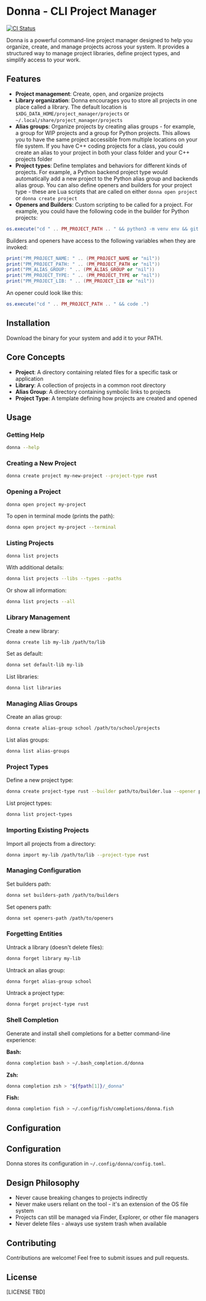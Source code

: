 # Donna - CLI Project Manager

[![CI Status](https://github.com/levirogalla/donna-cli/actions/workflows/ci.yaml/badge.svg)](https://github.com/levirogalla/donna-cli/actions/workflows/ci.yaml)

Donna is a powerful command-line project manager designed to help you organize, create, and manage projects across your system. It provides a structured way to manage project libraries, define project types, and simplify access to your work.

## Features

- **Project management**: Create, open, and organize projects
- **Library organization**: Donna encourages you to store all projects in one place called a library. The default location is `$XDG_DATA_HOME/project_manager/projects` or `~/.local/share/project_manager/projects`
- **Alias groups**: Organize projects by creating alias groups - for example, a group for WIP projects and a group for Python projects. This allows you to have the same project accessible from multiple locations on your file system. If you have C++ coding projects for a class, you could create an alias to your project in both your class folder and your C++ projects folder
- **Project types**: Define templates and behaviors for different kinds of projects. For example, a Python backend project type would automatically add a new project to the Python alias group and backends alias group. You can also define openers and builders for your project type - these are Lua scripts that are called on either `donna open project` or `donna create project`
- **Openers and Builders**: Custom scripting to be called for a project. For example, you could have the following code in the builder for Python projects:

```lua
os.execute("cd " .. PM_PROJECT_PATH .. " && python3 -m venv env && git init")
```

Builders and openers have access to the following variables when they are invoked:

```lua
print("PM_PROJECT_NAME: " .. (PM_PROJECT_NAME or "nil"))
print("PM_PROJECT_PATH: " .. (PM_PROJECT_PATH or "nil"))
print("PM_ALIAS_GROUP: " .. (PM_ALIAS_GROUP or "nil"))
print("PM_PROJECT_TYPE: " .. (PM_PROJECT_TYPE or "nil"))
print("PM_PROJECT_LIB: " .. (PM_PROJECT_LIB or "nil"))
```

An opener could look like this:

```lua
os.execute("cd " .. PM_PROJECT_PATH .. " && code .")
```

## Installation

Download the binary for your system and add it to your PATH.

## Core Concepts

- **Project**: A directory containing related files for a specific task or application
- **Library**: A collection of projects in a common root directory
- **Alias Group**: A directory containing symbolic links to projects
- **Project Type**: A template defining how projects are created and opened

## Usage

### Getting Help

```bash
donna --help
```

### Creating a New Project

```bash
donna create project my-new-project --project-type rust
```

### Opening a Project

```bash
donna open project my-project
```

To open in terminal mode (prints the path):

```bash
donna open project my-project --terminal
```

### Listing Projects

```bash
donna list projects
```

With additional details:

```bash
donna list projects --libs --types --paths
```

Or show all information:

```bash
donna list projects --all
```

### Library Management

Create a new library:

```bash
donna create lib my-lib /path/to/lib
```

Set as default:

```bash
donna set default-lib my-lib
```

List libraries:

```bash
donna list libraries
```

### Managing Alias Groups

Create an alias group:

```bash
donna create alias-group school /path/to/school/projects
```

List alias groups:

```bash
donna list alias-groups
```

### Project Types

Define a new project type:

```bash
donna create project-type rust --builder path/to/builder.lua --opener path/to/opener.lua
```

List project types:

```bash
donna list project-types
```

### Importing Existing Projects

Import all projects from a directory:

```bash
donna import my-lib /path/to/lib --project-type rust
```

### Managing Configuration

Set builders path:

```bash
donna set builders-path /path/to/builders
```

Set openers path:

```bash
donna set openers-path /path/to/openers
```

### Forgetting Entities

Untrack a library (doesn't delete files):

```bash
donna forget library my-lib
```

Untrack an alias group:

```bash
donna forget alias-group school
```

Untrack a project type:

```bash
donna forget project-type rust
```

### Shell Completion

Generate and install shell completions for a better command-line experience:

**Bash:**
```bash
donna completion bash > ~/.bash_completion.d/donna
```

**Zsh:**
```bash
donna completion zsh > "${fpath[1]}/_donna"
```

**Fish:**
```bash
donna completion fish > ~/.config/fish/completions/donna.fish
```

## Configuration

## Configuration

Donna stores its configuration in `~/.config/donna/config.toml`.

## Design Philosophy

- Never cause breaking changes to projects indirectly
- Never make users reliant on the tool - it's an extension of the OS file system
- Projects can still be managed via Finder, Explorer, or other file managers
- Never delete files - always use system trash when available

## Contributing

Contributions are welcome! Feel free to submit issues and pull requests.

## License

[LICENSE TBD]